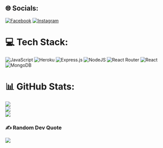 
## 🌐 Socials:
[![Facebook](https://img.shields.io/badge/Facebook-%231877F2.svg?logo=Facebook&logoColor=white)](https://facebook.com/YazeedSalameh) [![Instagram](https://img.shields.io/badge/Instagram-%23E4405F.svg?logo=Instagram&logoColor=white)](https://instagram.com/yazeedsalameh) 

# 💻 Tech Stack:
![JavaScript](https://img.shields.io/badge/javascript-%23323330.svg?style=for-the-badge&logo=javascript&logoColor=%23F7DF1E) ![Heroku](https://img.shields.io/badge/heroku-%23430098.svg?style=for-the-badge&logo=heroku&logoColor=white) ![Express.js](https://img.shields.io/badge/express.js-%23404d59.svg?style=for-the-badge&logo=express&logoColor=%2361DAFB) ![NodeJS](https://img.shields.io/badge/node.js-6DA55F?style=for-the-badge&logo=node.js&logoColor=white) ![React Router](https://img.shields.io/badge/React_Router-CA4245?style=for-the-badge&logo=react-router&logoColor=white) ![React](https://img.shields.io/badge/react-%2320232a.svg?style=for-the-badge&logo=react&logoColor=%2361DAFB) ![MongoDB](https://img.shields.io/badge/MongoDB-%234ea94b.svg?style=for-the-badge&logo=mongodb&logoColor=white)
# 📊 GitHub Stats:
![](https://github-readme-stats.vercel.app/api?username=YazeedSal&theme=dark&hide_border=false&include_all_commits=false&count_private=false)<br/>
![](https://github-readme-streak-stats.herokuapp.com/?user=YazeedSal&theme=dark&hide_border=false)<br/>
![](https://github-readme-stats.vercel.app/api/top-langs/?username=YazeedSal&theme=dark&hide_border=false&include_all_commits=false&count_private=false&layout=compact)

### ✍️ Random Dev Quote
![](https://quotes-github-readme.vercel.app/api?type=horizontal&theme=radical)

<!-- Proudly created with GPRM ( https://gprm.itsvg.in ) -->
